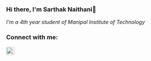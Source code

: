 ### Hi there, I'm Sarthak Naithani👋
<p><em>I'm a 4th year student of Manipal Institute of Technology</p></em>

### Connect with me:

[<img align="left" alt="DevBlog | LinkedIn" width="22px" src="https://cdn.jsdelivr.net/npm/simple-icons@v3/icons/linkedin.svg" />](https://www.linkedin.com/in/sarthak-naithani-a610b6126/)

<br />

<!--
**100sarthak100/100sarthak100** is a ✨ _special_ ✨ repository because its `README.md` (this file) appears on your GitHub profile.

Here are some ideas to get you started:

- 🔭 I’m currently working on ...
- 🌱 I’m currently learning ...
- 👯 I’m looking to collaborate on ...
- 🤔 I’m looking for help with ...
- 💬 Ask me about ...
- 📫 How to reach me: ...
- 😄 Pronouns: ...
- ⚡ Fun fact: ...
-->
